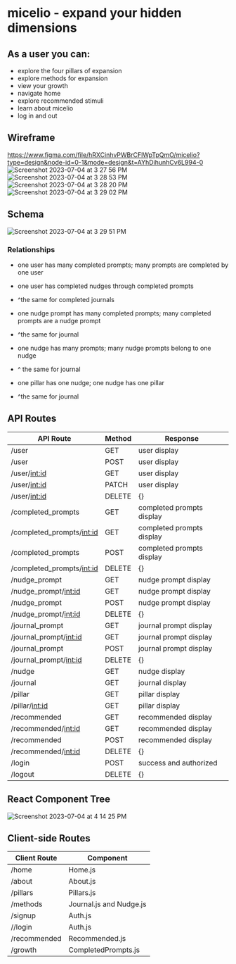 # micelio - expand your hidden dimensions 

## As a user you can:
- explore the four pillars of expansion
- explore methods for expansion
- view your growth
- navigate home
- explore recommended stimuli
- learn about micelio
- log in and out


## Wireframe
https://www.figma.com/file/hRXCinhvPWBrCFlWpTpQmO/micelio?type=design&node-id=0-1&mode=design&t=AYhDihunhCv6L994-0
![Screenshot 2023-07-04 at 3 27 56 PM](https://github.com/vcali02/micelio/assets/122405969/1f25688d-f7fa-4745-8d3d-9aaef76b49cb)
![Screenshot 2023-07-04 at 3 28 53 PM](https://github.com/vcali02/micelio/assets/122405969/ee550e44-a30d-44bd-a4c1-fda31c7adf8b)
![Screenshot 2023-07-04 at 3 28 20 PM](https://github.com/vcali02/micelio/assets/122405969/c953bf56-09bb-4565-aacf-de9632cf7cb1)
![Screenshot 2023-07-04 at 3 29 02 PM](https://github.com/vcali02/micelio/assets/122405969/7f5e9a86-bab5-4cd2-848d-19cbf4df4b89)

## Schema
![Screenshot 2023-07-04 at 3 29 51 PM](https://github.com/vcali02/micelio/assets/122405969/cf779568-94f3-476f-9960-d3765034664d)

### Relationships
- one user has many completed prompts; many prompts are completed by one user
- one user has completed nudges through completed prompts
- ^the same for completed journals

- one nudge prompt has many completed prompts; many completed prompts are a nudge prompt
- ^the same for journal

- one nudge has many prompts; many nudge prompts belong to one nudge
- ^ the same for journal

- one pillar has one nudge; one nudge has one pillar
- ^the same for journal


## API Routes
| API Route                | Method | Response                                                                                                                                                          |
|--------------------------|--------|-------------------------------------------------------------------------------------------------------------------------------------------------------------------|
| /user             | GET    | user display                                                 |
| /user             | POST   |  user display                                                                           |
| /user/<int:id>    | GET    | user display                                                              |
| /user/<int:id>    | PATCH  | user display                                                      |
| /user/<int:id>    | DELETE |  {}                                                                                                                                                                |
| /completed_prompts      | GET    | completed prompts display |
| /completed_prompts/<int:id> | GET    | completed prompts display         |
| /completed_prompts       | POST   |  completed prompts display                                                                           |
| /completed_prompts/<int:id> | DELETE |  {}                                                                                                                                                                |
| /nudge_prompt            | GET    | nudge prompt display                                                     |
| /nudge_prompt/<int:id>   | GET    | nudge prompt display                                                                              |
| /nudge_prompt       | POST   | nudge prompt display                                                                              |
| /nudge_prompt/<int:id>   | DELETE | {}                                                                                                                                                                |
| /journal_prompt            | GET    | journal prompt display                                                             |
| /journal_prompt/<int:id>   | GET    | journal prompt display                                                                          |
| /journal_prompt       | POST   |  journal prompt display                                                                         |
| /journal_prompt/<int:id>   | DELETE |  {}                                                                                                                                                              |
| /nudge           | GET    |   nudge display                                                                           |
| /journal           | GET    | journal display                                                                          |
| /pillar           | GET    |   pillar display                                          |
| /pillar/<int:id> | GET    |  pillar display            |
| /recommended      | GET    |   recommended display  |
| /recommended/<int:id> | GET    |  recommended display          |
| /recommended       | POST   |  recommended display                                                                         |
| /recommended/<int:id> | DELETE |  {}                                                                                                                                                                |
|/login | POST | success and authorized|  |
|/logout | DELETE | {} |

## React Component Tree
![Screenshot 2023-07-04 at 4 14 25 PM](https://github.com/vcali02/micelio/assets/122405969/21c4a5f7-ab7d-4e3a-9cda-47addfdb5f61)



## Client-side Routes
| Client Route   | Component     |
|----------------|---------------|
| /home              | Home.js        |
| /about        | About.js  |
| /pillars      | Pillars.js  |
| /methods | Journal.js and Nudge.js|
| /signup    | Auth.js  |
| //login    | Auth.js  |
| /recommended        | Recommended.js     |
| /growth         | CompletedPrompts.js  |


